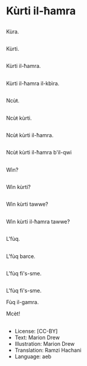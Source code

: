 # Kùrti il-ħamra

##
Kùra.

##
Kùrti.

##
Kùrti il-ħamra.

##
Kùrti il-ħamra il-kbìra.

##
Ncùŧ.

##
Ncùŧ kùrti.

##
Ncùŧ kùrti il-ħamra.

##
Ncùŧ kùrti il-ħamra b'il-qwi

##
Wìn?

##
Wìn kùrti?

##
Wìn kùrti tawwe?

##
Wìn kùrti il-ħamra tawwe?

##
L'fùq.

##
L'fùq barce.

##
L'fùq fi's-sme.

##
L'fùq fi's-sme.

Fùq il-gamra.

Mcèt!

##
* License: [CC-BY]
* Text: Marion Drew
* Illustration: Marion Drew
* Translation: Ramzi Hachani
* Language: aeb
